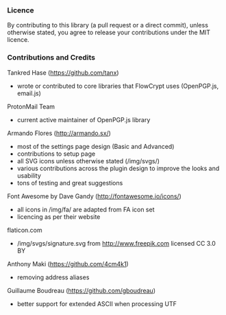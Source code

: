 
### Licence

By contributing to this library (a pull request or a direct commit), unless otherwise stated, you agree to release your contributions under the MIT licence.

### Contributions and Credits

Tankred Hase (https://github.com/tanx)
 - wrote or contributed to core libraries that FlowCrypt uses (OpenPGP.js, email.js)

ProtonMail Team
 - current active maintainer of OpenPGP.js library

Armando Flores (http://armando.sx/)
 - most of the settings page design (Basic and Advanced)
 - contributions to setup page
 - all SVG icons unless otherwise stated (/img/svgs/)
 - various contributions across the plugin design to improve the looks and usability
 - tons of testing and great suggestions

Font Awesome by Dave Gandy (http://fontawesome.io/icons/) 
 - all icons in /img/fa/ are adapted from FA icon set
 - licencing as per their website

flaticon.com
 - /img/svgs/signature.svg from http://www.freepik.com licensed CC 3.0 BY

Anthony Maki (https://github.com/4cm4k1)
 - removing address aliases

Guillaume Boudreau (https://github.com/gboudreau)
 - better support for extended ASCII when processing UTF